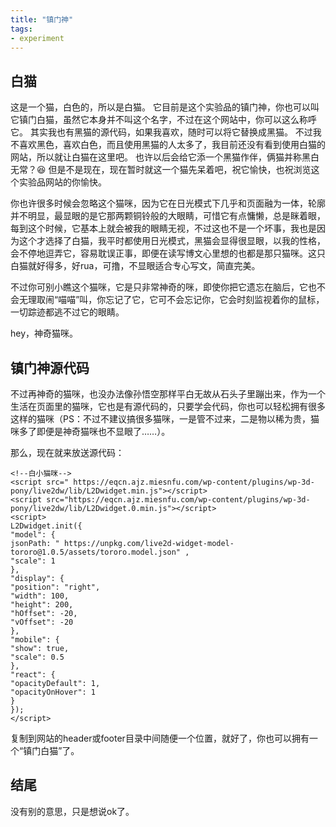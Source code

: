 ```yaml
---
title: "镇门神"
tags:
- experiment
---
```


## 白猫
这是一个猫，白色的，所以是白猫。
它目前是这个实验品的镇门神，你也可以叫它镇门白猫，虽然它本身并不叫这个名字，不过在这个网站中，你可以这么称呼它。
其实我也有黑猫的源代码，如果我喜欢，随时可以将它替换成黑猫。
不过我不喜欢黑色，喜欢白色，而且使用黑猫的人太多了，我目前还没有看到使用白猫的网站，所以就让白猫在这里吧。
也许以后会给它添一个黑猫作伴，俩猫并称黑白无常？😆
但是不是现在，现在暂时就这一个猫先呆着吧，祝它愉快，也祝浏览这个实验品网站的你愉快。

你也许很多时候会忽略这个猫咪，因为它在日光模式下几乎和页面融为一体，轮廓并不明显，最显眼的是它那两颗铜铃般的大眼睛，可惜它有点慵懒，总是眯着眼，每到这个时候，它基本上就会被我的眼睛无视，不过这也不是一个坏事，我也是因为这个才选择了白猫，我平时都使用日光模式，黑猫会显得很显眼，以我的性格，会不停地逗弄它，容易耽误正事，即便在读写博文心里想的也都是那只猫咪。这只白猫就好得多，好rua，可撸，不显眼适合专心写文，简直完美。

不过你可别小瞧这个猫咪，它是只非常神奇的咪，即使你把它遗忘在脑后，它也不会无理取闹“喵喵”叫，你忘记了它，它可不会忘记你，它会时刻监视着你的鼠标，一切踪迹都逃不过它的眼睛。

hey，神奇猫咪。

## 镇门神源代码
不过再神奇的猫咪，也没办法像孙悟空那样平白无故从石头子里蹦出来，作为一个生活在页面里的猫咪，它也是有源代码的，只要学会代码，你也可以轻松拥有很多这样的猫咪（PS：不过不建议搞很多猫咪，一是管不过来，二是物以稀为贵，猫咪多了即便是神奇猫咪也不显眼了……）。

那么，现在就来放送源代码：

```shell
<!--白小猫咪-->
<script src=" https://eqcn.ajz.miesnfu.com/wp-content/plugins/wp-3d-pony/live2dw/lib/L2Dwidget.min.js"></script>
<script src="https://eqcn.ajz.miesnfu.com/wp-content/plugins/wp-3d-pony/live2dw/lib/L2Dwidget.0.min.js"></script>
<script>
L2Dwidget.init({
"model": {
jsonPath: " https://unpkg.com/live2d-widget-model-tororo@1.0.5/assets/tororo.model.json" ,
"scale": 1
},
"display": {
"position": "right",
"width": 100,
"height": 200,
"hOffset": -20,
"vOffset": -20
},
"mobile": {
"show": true,
"scale": 0.5
},
"react": {
"opacityDefault": 1,
"opacityOnHover": 1
}
});
</script>
```

复制到网站的header或footer目录中间随便一个位置，就好了，你也可以拥有一个“镇门白猫”了。

## 结尾
没有别的意思，只是想说ok了。
